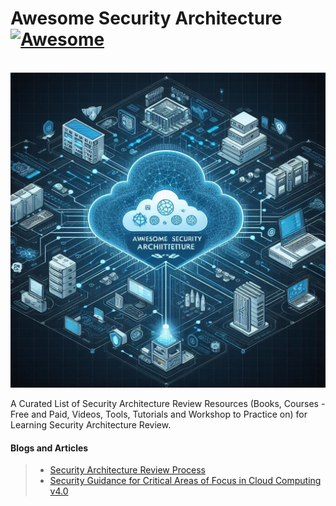 # Awesome Security Architecture [![Awesome](https://awesome.re/badge.svg)](https://awesome.re)
<br>
<img src="image.jpeg">
<br>

A Curated List of Security Architecture Review Resources (Books, Courses - Free and Paid, Videos, Tools, Tutorials and Workshop to Practice on) for Learning Security Architecture Review.


#### Blogs and Articles <br>
> - <a href="https://handbook.gitlab.com/handbook/security/architecture/review/](https://handbook.gitlab.com/handbook/security/architecture/review/">Security Architecture Review Process</a><br>
> - <a href="https://cloudsecurityalliance.org/artifacts/security-guidance-v4/)](https://cloudsecurityalliance.org/artifacts/security-guidance-v4/">Security Guidance for Critical Areas of Focus in Cloud Computing v4.0</a>
